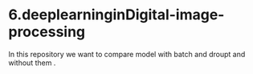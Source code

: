# 6.deeplearninginDigital-image-processing
In this repository we want to compare model with batch and droupt  and without them . 
